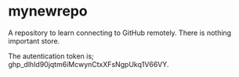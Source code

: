 # mynewrepo
A repository to learn connecting to GitHub remotely. There is nothing important store.


The autentication token is; 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.